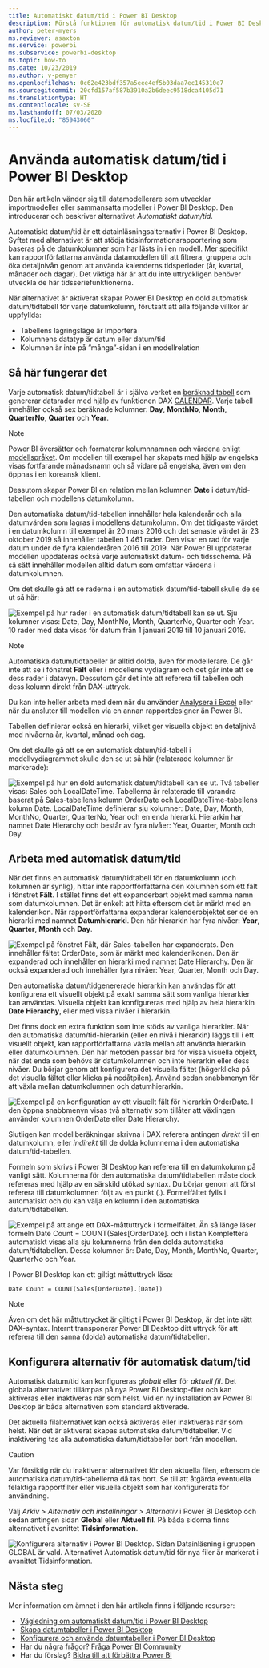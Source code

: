 ```yaml
---
title: Automatiskt datum/tid i Power BI Desktop
description: Förstå funktionen för automatisk datum/tid i Power BI Desktop.
author: peter-myers
ms.reviewer: asaxton
ms.service: powerbi
ms.subservice: powerbi-desktop
ms.topic: how-to
ms.date: 10/23/2019
ms.author: v-pemyer
ms.openlocfilehash: 0c62e423bdf357a5eee4ef5b03daa7ec145310e7
ms.sourcegitcommit: 20cfd157af587b3910a2b6deec9518dca4105d71
ms.translationtype: HT
ms.contentlocale: sv-SE
ms.lasthandoff: 07/03/2020
ms.locfileid: "85943060"
---
```

# <a name="apply-auto-datetime-in-power-bi-desktop"></a>Använda automatisk datum/tid i Power BI Desktop

Den här artikeln vänder sig till datamodellerare som utvecklar importmodeller eller sammansatta modeller i Power BI Desktop. Den introducerar och beskriver alternativet _Automatiskt datum/tid_.

Automatiskt datum/tid är ett datainläsningsalternativ i Power BI Desktop. Syftet med alternativet är att stödja tidsinformationsrapportering som baseras på de datumkolumner som har lästs in i en modell. Mer specifikt kan rapportförfattarna använda datamodellen till att filtrera, gruppera och öka detaljnivån genom att använda kalenderns tidsperioder (år, kvartal, månader och dagar). Det viktiga här är att du inte uttryckligen behöver utveckla de här tidsseriefunktionerna.

När alternativet är aktiverat skapar Power BI Desktop en dold automatisk datum/tidtabell för varje datumkolumn, förutsatt att alla följande villkor är uppfyllda:

- Tabellens lagringsläge är Importera
- Kolumnens datatyp är datum eller datum/tid
- Kolumnen är inte på ”många”-sidan i en modellrelation

## <a name="how-it-works"></a>Så här fungerar det

Varje automatisk datum/tidtabell är i själva verket en [beräknad tabell](desktop-calculated-tables.md) som genererar datarader med hjälp av funktionen DAX [CALENDAR](/dax/calendar-function-dax). Varje tabell innehåller också sex beräknade kolumner: **Day**, **MonthNo**, **Month**, **QuarterNo**, **Quarter** och **Year**.

> [!NOTE]
> Power BI översätter och formaterar kolumnnamnen och värdena enligt [modellspråket](../fundamentals/supported-languages-countries-regions.md#choose-the-language-for-the-model-in-power-bi-desktop). Om modellen till exempel har skapats med hjälp av engelska visas fortfarande månadsnamn och så vidare på engelska, även om den öppnas i en koreansk klient.

Dessutom skapar Power BI en relation mellan kolumnen **Date** i datum/tid-tabellen och modellens datumkolumn.

Den automatiska datum/tid-tabellen innehåller hela kalenderår och alla datumvärden som lagras i modellens datumkolumn. Om det tidigaste värdet i en datumkolumn till exempel är 20 mars 2016 och det senaste värdet är 23 oktober 2019 så innehåller tabellen 1 461 rader. Den visar en rad för varje datum under de fyra kalenderåren 2016 till 2019. När Power BI uppdaterar modellen uppdateras också varje automatiskt datum- och tidsschema. På så sätt innehåller modellen alltid datum som omfattar värdena i datumkolumnen.

Om det skulle gå att se raderna i en automatisk datum/tid-tabell skulle de se ut så här:

![Exempel på hur rader i en automatisk datum/tidtabell kan se ut. Sju kolumner visas: Date, Day, MonthNo, Month, QuarterNo, Quarter och Year. 10 rader med data visas för datum från 1 januari 2019 till 10 januari 2019.](media/desktop-auto-date-time/auto-date-time-hidden-table-example-rows.png)

> [!NOTE]
> Automatiska datum/tidtabeller är alltid dolda, även för modellerare. De går inte att se i fönstret **Fält** eller i modellens vydiagram och det går inte att se dess rader i datavyn. Dessutom går det inte att referera till tabellen och dess kolumn direkt från DAX-uttryck.
>
> Du kan inte heller arbeta med dem när du använder [Analysera i Excel](../collaborate-share/service-analyze-in-excel.md) eller när du ansluter till modellen via en annan rapportdesigner än Power BI.

Tabellen definierar också en hierarki, vilket ger visuella objekt en detaljnivå med nivåerna år, kvartal, månad och dag.

Om det skulle gå att se en automatisk datum/tid-tabell i modellvydiagrammet skulle den se ut så här (relaterade kolumner är markerade):

![Exempel på hur en dold automatisk datum/tidtabell kan se ut. Två tabeller visas: Sales och LocalDateTime. Tabellerna är relaterade till varandra baserat på Sales-tabellens kolumn OrderDate och LocalDateTime-tabellens kolumn Date. LocalDateTime definierar sju kolumner: Date, Day, Month, MonthNo, Quarter, QuarterNo, Year och en enda hierarki. Hierarkin har namnet Date Hierarchy och består av fyra nivåer: Year, Quarter, Month och Day.](media/desktop-auto-date-time/auto-date-time-hidden-table-example-diagram.png)

## <a name="work-with-auto-datetime"></a>Arbeta med automatisk datum/tid

När det finns en automatisk datum/tidtabell för en datumkolumn (och kolumnen är synlig), hittar inte rapportförfattarna den kolumnen som ett fält i fönstret **Fält**. I stället finns det ett expanderbart objekt med samma namn som datumkolumnen. Det är enkelt att hitta eftersom det är märkt med en kalenderikon. När rapportförfattarna expanderar kalenderobjektet ser de en hierarki med namnet **Datumhierarki**. Den här hierarkin har fyra nivåer: **Year**, **Quarter**, **Month** och **Day**.

![Exempel på fönstret Fält, där Sales-tabellen har expanderats. Den innehåller fältet OrderDate, som är märkt med kalenderikonen. Den är expanderad och innehåller en hierarki med namnet Date Hierarchy. Den är också expanderad och innehåller fyra nivåer: Year, Quarter, Month och Day.](media/desktop-auto-date-time/auto-date-time-fields-pane-example.png)

Den automatiska datum/tidgenererade hierarkin kan användas för att konfigurera ett visuellt objekt på exakt samma sätt som vanliga hierarkier kan användas. Visuella objekt kan konfigureras med hjälp av hela hierarkin **Date Hierarchy**, eller med vissa nivåer i hierarkin.

Det finns dock en extra funktion som inte stöds av vanliga hierarkier. När den automatiska datum/tid-hierarkin (eller en nivå i hierarkin) läggs till i ett visuellt objekt, kan rapportförfattarna växla mellan att använda hierarkin eller datumkolumnen. Den här metoden passar bra för vissa visuella objekt, när det enda som behövs är datumkolumnen och inte hierarkin eller dess nivåer. Du börjar genom att konfigurera det visuella fältet (högerklicka på det visuella fältet eller klicka på nedåtpilen). Använd sedan snabbmenyn för att växla mellan datumkolumnen och datumhierarkin.

![Exempel på en konfiguration av ett visuellt fält för hierarkin OrderDate. I den öppna snabbmenyn visas två alternativ som tillåter att växlingen använder kolumnen OrderDate eller Date Hierarchy.](media/desktop-auto-date-time/auto-date-time-configure-visuals-fields.png)

Slutligen kan modellberäkningar skrivna i DAX referera antingen _direkt_ till en datumkolumn, eller _indirekt_ till de dolda kolumnerna i den automatiska datum/tid-tabellen.

Formeln som skrivs i Power BI Desktop kan referera till en datumkolumn på vanligt sätt. Kolumnerna för den automatiska datum/tidtabellen måste dock refereras med hjälp av en särskild utökad syntax. Du börjar genom att först referera till datumkolumnen följt av en punkt (.). Formelfältet fylls i automatiskt och du kan välja en kolumn i den automatiska datum/tidtabellen.

![Exempel på att ange ett DAX-måttuttryck i formelfältet. Än så länge läser formeln Date Count = COUNT(Sales[OrderDate]. och i listan Komplettera automatiskt visas alla sju kolumnerna från den dolda automatiska datum/tidtabellen. Dessa kolumner är: Date, Day, Month, MonthNo, Quarter, QuarterNo och Year.](media/desktop-auto-date-time/auto-date-time-dax-auto-complete.png)

I Power BI Desktop kan ett giltigt måttuttryck läsa:

```dax
Date Count = COUNT(Sales[OrderDate].[Date])
```

> [!NOTE]
> Även om det här måttuttrycket är giltigt i Power BI Desktop, är det inte rätt DAX-syntax. Internt transponerar Power BI Desktop ditt uttryck för att referera till den sanna (dolda) automatiska datum/tidtabellen.

## <a name="configure-auto-datetime-option"></a>Konfigurera alternativ för automatisk datum/tid

Automatisk datum/tid kan konfigureras _globalt_ eller för _aktuell fil_. Det globala alternativet tillämpas på nya Power BI Desktop-filer och kan aktiveras eller inaktiveras när som helst. Vid en ny installation av Power BI Desktop är båda alternativen som standard aktiverade.

Det aktuella filalternativet kan också aktiveras eller inaktiveras när som helst. När det är aktiverat skapas automatiska datum/tidtabeller. Vid inaktivering tas alla automatiska datum/tidtabeller bort från modellen.

> [!CAUTION]
> Var försiktig när du inaktiverar alternativet för den aktuella filen, eftersom de automatiska datum/tid-tabellerna då tas bort. Se till att åtgärda eventuella felaktiga rapportfilter eller visuella objekt som har konfigurerats för användning.

Välj _Arkiv > Alternativ och inställningar > Alternativ_ i Power BI Desktop och sedan antingen sidan **Global** eller **Aktuell fil**. På båda sidorna finns alternativet i avsnittet **Tidsinformation**.

![Konfigurera alternativ i Power BI Desktop. Sidan Datainläsning i gruppen GLOBAL är vald. Alternativet Automatisk datum/tid för nya filer är markerat i avsnittet Tidsinformation.](media/desktop-auto-date-time/auto-date-time-configure-global-options.png)

## <a name="next-steps"></a>Nästa steg

Mer information om ämnet i den här artikeln finns i följande resurser:

- [Vägledning om automatiskt datum/tid i Power BI Desktop](../guidance/auto-date-time.md)
- [Skapa datumtabeller i Power BI Desktop](../guidance/model-date-tables.md)
- [Konfigurera och använda datumtabeller i Power BI Desktop](desktop-date-tables.md)
- Har du några frågor? [Fråga Power BI Community](https://community.powerbi.com/)
- Har du förslag? [Bidra till att förbättra Power BI](https://ideas.powerbi.com/)
